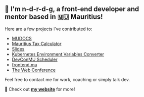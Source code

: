 ## 👋 **I'm n-d-r-d-g, a front-end developer and mentor based in 🇲🇺 Mauritius!**

Here are a few projects I've contributed to:

- [MUDOCS](https://github.com/n-d-r-d-g/redesigned/tree/main/mudocs)
- [Mauritius Tax Calculator](https://github.com/n-d-r-d-g/redesigned/tree/main/mauritius_tax_calculator)
- [Slides](https://github.com/n-d-r-d-g/slides)
- [Kubernetes Environment Variables Converter](https://github.com/n-d-r-d-g/k8s-env-converter)
- [DevConMU Scheduler](https://github.com/n-d-r-d-g/devcon-scheduler)
- [frontend.mu](https://github.com/n-d-r-d-g/frontend.mu)
- [The Web Conference](https://github.com/n-d-r-d-g/conference-2024)

Feel free to contact me for work, coaching or simply talk dev.

🚀 Check out [**my website**](https://n-d-r-d-g.com) for more!

<!--
**n-d-r-d-g/n-d-r-d-g** is a ✨ _special_ ✨ repository because its `README.md` (this file) appears on your GitHub profile.

Here are some ideas to get you started:

- 🔭 I’m currently working on ...
- 🌱 I’m currently learning ...
- 👯 I’m looking to collaborate on ...
- 🤔 I’m looking for help with ...
- 💬 Ask me about ...
- 📫 How to reach me: ...
- 😄 Pronouns: ...
- ⚡ Fun fact: ...
-->
